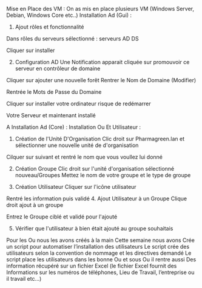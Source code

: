 Mise en Place des VM :
On as mis en place plusieurs VM (Windows Server, Debian, Windows Core etc..)
Installation Ad (Gui) :
1.	Ajout rôles et fonctionnalité
 
Dans rôles du serveurs sélectionné : serveurs AD DS
 
Cliquer sur installer
 
2.	Configuration AD
Une Notification apparait cliquée sur promouvoir ce serveur en contrôleur de domaine
 
Cliquer sur ajouter une nouvelle forêt
Rentrer le Nom de Domaine (Modifier)
 
Rentrée le Mots de Passe du Domaine
 
Cliquer sur installer votre ordinateur risque de redémarrer
 
Votre Serveur et maintenant installé
 

A
 Installation Ad (Core) : 
Installation Ou Et Utilisateur :
1. Création de l'Unité D'Organisation
Clic droit sur Pharmagreen.lan et sélectionner une nouvelle unité de d'organisation
 
Cilquer sur suivant et rentré le nom que vous voullez lui donné
 
2. Création Groupe
Clic droit sur l'unité d'organisation sélectionné nouveau/Groupes
Mettez le nom de votre groupe et le type de groupe
 
3. Création Utilisateur
Cliquer sur l'icône utilisateur
 
Rentré les information puis validé
4. Ajout Utilisateur à un Groupe
Clique droit ajout à un groupe
 
Entrez le Groupe ciblé et validé pour l'ajouté
 
5. Vérifier que l'utilisateur à bien était ajouté au groupe souhaitais
 

Pour les Ou nous les avons créés à la main 
Cette semaine nous avons Crée un script pour automatiser l’installation des utilisateurs 
Le script crée des utilisateurs selon la convention de nommage et les directives demandé 
Le script place les utilisateurs dans les bonne Ou et sous Ou il rentre aussi Des information récupéré sur un fichier Excel (le fichier Excel fournit des Informations sur les numéros de téléphones, Lieu de Travail, l’entreprise ou il travail etc…)    

